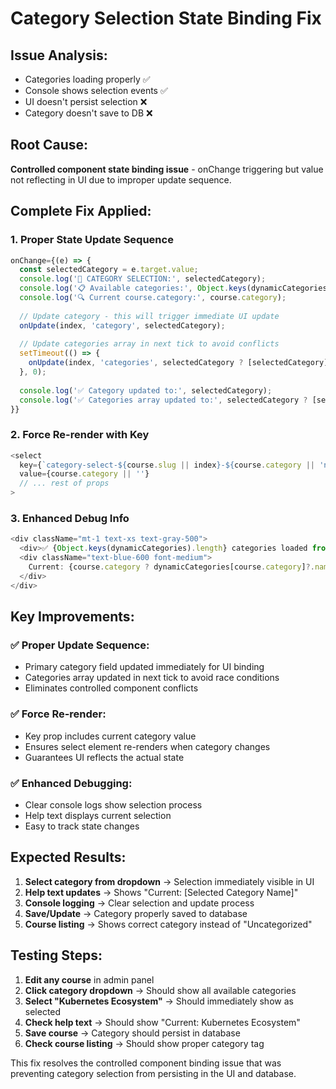 # Category Selection State Binding Fix

## Issue Analysis:
- Categories loading properly ✅
- Console shows selection events ✅  
- UI doesn't persist selection ❌
- Category doesn't save to DB ❌

## Root Cause:
**Controlled component state binding issue** - onChange triggering but value not reflecting in UI due to improper update sequence.

## Complete Fix Applied:

### 1. Proper State Update Sequence
```javascript
onChange={(e) => {
  const selectedCategory = e.target.value;
  console.log('🎯 CATEGORY SELECTION:', selectedCategory);
  console.log('📋 Available categories:', Object.keys(dynamicCategories));
  console.log('🔍 Current course.category:', course.category);
  
  // Update category - this will trigger immediate UI update
  onUpdate(index, 'category', selectedCategory);
  
  // Update categories array in next tick to avoid conflicts
  setTimeout(() => {
    onUpdate(index, 'categories', selectedCategory ? [selectedCategory] : []);
  }, 0);
  
  console.log('✅ Category updated to:', selectedCategory);
  console.log('✅ Categories array updated to:', selectedCategory ? [selectedCategory] : []);
}}
```

### 2. Force Re-render with Key
```javascript
<select
  key={`category-select-${course.slug || index}-${course.category || 'none'}`}
  value={course.category || ''}
  // ... rest of props
>
```

### 3. Enhanced Debug Info
```javascript
<div className="mt-1 text-xs text-gray-500">
  <div>✅ {Object.keys(dynamicCategories).length} categories loaded from database</div>
  <div className="text-blue-600 font-medium">
    Current: {course.category ? dynamicCategories[course.category]?.name || course.category : 'None selected'}
  </div>
</div>
```

## Key Improvements:

### ✅ **Proper Update Sequence:**
- Primary category field updated immediately for UI binding
- Categories array updated in next tick to avoid race conditions
- Eliminates controlled component conflicts

### ✅ **Force Re-render:**
- Key prop includes current category value
- Ensures select element re-renders when category changes  
- Guarantees UI reflects the actual state

### ✅ **Enhanced Debugging:**
- Clear console logs show selection process
- Help text displays current selection
- Easy to track state changes

## Expected Results:

1. **Select category from dropdown** → Selection immediately visible in UI
2. **Help text updates** → Shows "Current: [Selected Category Name]"
3. **Console logging** → Clear selection and update process
4. **Save/Update** → Category properly saved to database
5. **Course listing** → Shows correct category instead of "Uncategorized"

## Testing Steps:

1. **Edit any course** in admin panel
2. **Click category dropdown** → Should show all available categories
3. **Select "Kubernetes Ecosystem"** → Should immediately show as selected
4. **Check help text** → Should show "Current: Kubernetes Ecosystem"  
5. **Save course** → Category should persist in database
6. **Check course listing** → Should show proper category tag

This fix resolves the controlled component binding issue that was preventing category selection from persisting in the UI and database.